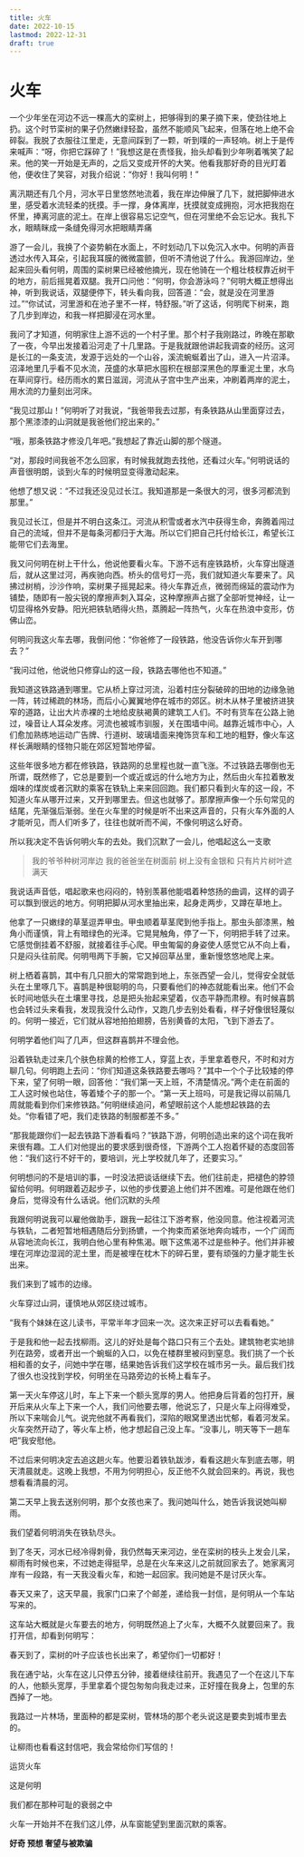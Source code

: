 ```yaml
---
title: 火车
date: 2022-10-15
lastmod: 2022-12-31
draft: true
---
```




# 火车

一个少年坐在河边不远一棵高大的栾树上，把够得到的果子摘下来，使劲往地上扔。这个时节栾树的果子仍然嫩绿轻盈，虽然不能顺风飞起来，但落在地上绝不会碎裂。我脱了衣服往江里走，无意间踩到了一颗，听到噗的一声轻响。树上于是传来喊声：“呀，你把它踩碎了！”我想这是在责怪我，抬头却看到少年咧着嘴笑了起来。他的笑一开始是无声的，之后又变成开怀的大笑。他看我那好奇的目光盯着他，便收住了笑容，对我介绍说：“你好！我叫何明！”

离汛期还有几个月，河水平日里悠然地流着，我在岸边伸展了几下，就把脚伸进水里，感受着水流轻柔的抚摸。手一撑，身体离岸，抚摸就变成拥抱，河水把我抱在怀里，捧离河底的泥土。在岸上很容易忘记空气，但在河里绝不会忘记水。我扎下水，眼睛眯成一条缝免得河水把眼睛弄痛

游了一会儿，我换了个姿势躺在水面上，不时划动几下以免沉入水中。何明的声音透过水传入耳朵，引起我耳膜的微微震颤，但听不清他说了什么。我游回岸边，坐起来回头看何明，周围的栾树果已经被他摘光，现在他骑在一个粗壮枝杈靠近树干的地方，前后摇晃着双腿。我开口问他：“何明，你会游泳吗？”何明大概正想得出神，听到我说话，双腿便停下，转头看向我，回答道：“会，就是没在河里游过。”“你试试，河里游和在池子里不一样，特舒服。”听了这话，何明爬下树来，跑了几步到岸边，和我一样把脚浸在河水里。

我问了才知道，何明家住上游不远的一个村子里。那个村子我刚路过，昨晚在那歇了一夜，今早出发接着沿河走了十几里路。于是我就跟他讲起我调查的经历。这河是长江的一条支流，发源于远处的一个山谷，溪流蜿蜒着出了山，进入一片沼泽。沼泽地里几乎看不见水流，茂盛的水草把水囤积在根部深黑色的厚重泥土里，水鸟在草间穿行。经历雨水的累日滋润，河流从子宫中生产出来，冲刷着两岸的泥土，用水流的力量刻出河床。

“我见过那山！”何明听了对我说，“我爸带我去过那，有条铁路从山里面穿过去，那个黑漆漆的山洞就是我爸他们挖出来的。”

“哦，那条铁路才修没几年吧。”我想起了靠近山脚的那个隧道。

“对，那段时间我爸不怎么回家，有时候我就跑去找他，还看过火车。”何明说话的声音很明朗，谈到火车的时候明显变得激动起来。

他想了想又说：“不过我还没见过长江。我知道那是一条很大的河，很多河都流到那里。”

我见过长江，但是并不明白这条江。河流从积雪或者水汽中获得生命，奔腾着闯过自己的流域，但并不是每条河都归于大海。所以它们把自己托付给长江，希望长江能带它们去海里。

我又问何明在树上干什么，他说他要看火车。下游不远有座铁路桥，火车穿出隧道后，就从这里过河，再疾驰向西。桥头的信号灯一亮，我们就知道火车要来了。风拂过树梢，沙沙作响，栾树果子摇晃起来。待火车靠近点，微弱而绵延的震动作为铺垫，随即有一股尖锐的摩擦声刺入耳朵，这种摩擦声占据了全部听觉神经，让一切显得格外安静。阳光把铁轨晒得火热，蒸腾起一阵热气，火车在热浪中变形，仿佛山峦。

何明问我这火车去哪，我倒问他：“你爸修了一段铁路，他没告诉你火车开到哪去？”

“我问过他，他说他只修穿山的这一段，铁路去哪他也不知道。”

我知道这铁路通到哪里。它从桥上穿过河流，沿着村庄分裂破碎的田地的边缘急驰一阵，转过稀疏的林场，而后小心翼翼地停在城市的郊区。树木从林子里被挤进狭窄的道路，让出大片赤裸的土地给皮肤褐黄的建筑工人们。不时有货车在公路上驰过，噪音让人耳朵发疼。河流也被城市驯服，关在围墙中间。越靠近城市中心，人们愈加熟练地运动广告牌、行道树、玻璃墙面来掩饰货车和工地的粗野，像火车这样长满眼睛的怪物只能在郊区短暂地停留。

这些年很多地方都在修铁路，铁路网的总里程也就一直飞涨。不过铁路去哪倒也无所谓，既然修了，它总是要到一个或近或远的什么地方为止，然后由火车拉着散发烟味的煤炭或者沉默的乘客在铁轨上来来回回跑。我们都只看到火车的这一段，不知道火车从哪开过来，又开到哪里去。但这也就够了。那摩擦声像一个乐句常见的结尾，先渐强后渐弱。坐在火车里的时候是听不出来这声音的，只有火车外面的人才能听见，而人们听多了，往往也就听而不闻，不像何明这么好奇。

所以我决定不告诉何明火车的去处。我们沉默了一会儿，他唱起这么一支歌

> 我的爷爷种树河岸边
> 我的爸爸坐在树面前
> 树上没有金银和
> 只有片片树叶遮满天  

我说话声音低，唱起歌来也闷闷的，特别羡慕他能唱着种悠扬的曲调，这样的调子可以飘到很远的地方。何明把脚从河水里抽出来，起身走两步，又蹲在草地上。

他拿了一只嫩绿的草茎逗弄甲虫。甲虫顺着草茎爬到他手指上。那虫头部漆黑，触角小而谨慎，背上有暗绿色的光泽。它晃晃触角，停了一下，何明把手转了过来。它感觉倒挂着不舒服，就接着往手心爬。甲虫匍匐的身姿使人感觉它从不向上看，只是闷头往前爬。何明甩两下手腕，它又掉回草丛里，重新慢悠悠地爬上来。

树上栖着喜鹊，其中有几只胆大的常常跑到地上，东张西望一会儿，觉得安全就低头在土里啄几下。喜鹊是种很聪明的鸟，只要看他们的神态就能看出来。他们不会长时间地低头在土壤里寻找，总是把头抬起来望着，仪态平静而肃穆。有时候喜鹊也会转过头来看我，发现我没什么动作，又跑几步去别处看看，样子好像很轻蔑似的。何明一接近，它们就从容地拍拍翅膀，告别黄昏的太阳，飞到下游去了。

何明学着他们叫了几声，但这群喜鹊并不理会他。

沿着铁轨走过来几个肤色棕黄的检修工人，穿蓝上衣，手里拿着卷尺，不时和对方聊几句。何明跑上去问：“你们知道这条铁路要去哪吗？”其中一个个子比较矮的停下来，望了何明一眼，回答他：“我们第一天上班，不清楚情况。”两个走在前面的工人这时候也站住，等着矮个子的那一个。“第一天上班吗，可是我记得以前隔几周就能看到你们来修铁路。”何明继续追问，希望眼前这个人能想起铁路的去处。“你看错了吧，我们走铁路的制服都差不多。”

“那我能跟你们一起去铁路下游看看吗？”铁路下游，何明创造出来的这个词在我听来很有趣。工人们对他提出的要求感到很奇怪，下游两个工人抱着怀疑的态度回答他：“我们这行不好干的，要培训，光上学校就几年了，还要实习。”

何明想问的不是培训的事，一时没法把谈话继续下去。他们往前走，把褪色的脖领留给何明。何明跟着迈起步子，以他的步伐要追上他们并不困难。可是他跟在他们身后，觉得没有什么话说。他们沉默的头颅

我跟何明说我可以雇他做助手，跟我一起往江下游考察，他没同意。他注视着河流与铁轨，二者短暂地相遇随后分到扬镳，一个拘束而紧张地奔向城市，一个广阔而从容地流向长江，我明白他心里有种焦渴。眼下这焦渴不过是些种子。他们并非被埋在河岸边湿润的泥土里，而是被埋在枕木下的碎石里，要有顽强的力量才能生长出来。

我们来到了城市的边缘。

火车穿过山洞，谨慎地从郊区绕过城市。

“我有个妹妹在这儿读书，平常半年才回来一次。这次来正好可以去看看她。”

于是我和他一起去找柳雨。这儿的好处是每个路口只有三个去处。建筑物老实地排列在路旁，或者开出一个蜿蜒的入口，以免在楼群里被闷到窒息。我们挑了一个长相和善的女子，问她中学在哪，结果她告诉我们这学校在城市另一头。最后我们找了很久也没找到学校，何明坐在马路旁边的长椅上看车子。

第一天火车停这儿时，车上下来一个额头宽厚的男人。他把身后背着的包打开，展开后来从火车上下来一个人，我们问他要去哪，他说忘了，只是火车上闷得难受，所以下来喘会儿气。说完他就不再看我们，深陷的眼窝里透出忧郁，看着河发呆。火车突然开动了，等火车上桥，他才想起自己没上车。“没事儿，明天等下一趟车吧”我安慰他。

不过后来何明决定去追这趟火车。他要沿着铁轨跋涉，看看这趟火车到底去哪，明天清晨就走。这晚上我想，不用为何明担心，反正他不久就会回来的。再说，我也想看看清晨的河。

第二天早上我去送别何明，那个女孩也来了。我问她叫什么，她告诉我说她叫柳雨。

我们望着何明消失在铁轨尽头。

到了冬天，河水已经冷得刺骨，我仍然每天来河边，坐在栾树的枝头上发会儿呆，柳雨有时候也来，不过她走得挺早，总是在火车来这儿之前就回家去了。她家离河岸有一段路，有一天我没看火车，和她一起回家。我问她是不是讨厌火车。

春天又来了，这天早晨，我家门口来了个邮差，递给我一封信，是何明从一个车站写来的。

这车站大概就是火车要去的地方，何明既然追上了火车，大概不久就要回来了。我打开信，却看到何明写：

春天到了，栾树的叶子应该也长出来了，希望你们一切都好！

我在通宁站，火车在这儿只停五分钟，接着继续往前开。我遇见了一个在这儿下车的人，他额头宽厚，手里拿着个提包匆匆向我走过来，正好撞在我身上，包里的东西掉了一地。

我路过一片林场，里面种的都是栾树，管林场的那个老头说这是要卖到城市里去的。

让柳雨也看看这封信吧，我会常给你们写信的！

运货火车



这是何明

我们都在那种可耻的衰弱之中

火车一开始并不在我们这儿停，从车窗能望到里面沉默的乘客。


**好奇 预想 奢望与被欺骗**


<!--stackedit_data:
eyJoaXN0b3J5IjpbLTI5MTU4NzI1Nyw0NzU2ODEyNTMsODY3MT
M0NzYxLDE5MjI3NTExMDQsLTI5Mjk3ODU4OSwtMTMyMjk0MDE1
MiwtMjE0NzM0MjYyLC0xMzQwODQ2ODg0LC0xMDI0NTY5MTkyLC
0xMzc5NTU2MzQyLC0xMjg2MDU1NjE3LDEzNTEwMTAzOTUsMTEw
NTQ4OTE2OV19
-->